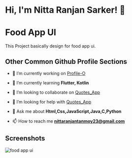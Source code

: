 # Hi, I'm Nitta Ranjan Sarker! 👋



# Food App UI

This Project basically design for food app ui.


## Other Common Github Profile Sections
- 🔭 I’m currently working on [Profile-O](https://github.com/nitta02/profile_app)

- 🌱 I’m currently learning **Flutter, Kotlin**

- 👯 I’m looking to collaborate on [Quotes_App](https://github.com/nitta02/Quotes_App)

- 🤝 I’m looking for help with [Quotes_App](https://github.com/nitta02/Quotes_App)

- 💬 Ask me about **Html,Css,JavaScript,Java,C,Python**

- 📫 How to reach me **nittaranjantanmoy23@gmail.com**


## Screenshots
![food app ui](https://github.com/nitta02/Food-App-UI/assets/110607962/a1cda426-311a-42b4-a050-c5613f2cd53e)
